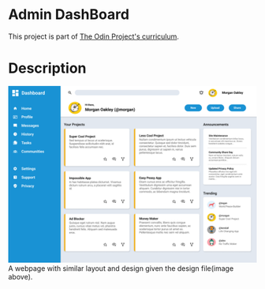 # Admin DashBoard
This project is part of [The Odin Project's curriculum](https://www.theodinproject.com/lessons/intermediate-html-and-css-admin-dashboard).

# Description
![design_file](images/dashboard-project.png)
A webpage with similar layout and design given the design file(image above).
